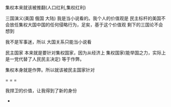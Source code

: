 
集权本来就该被推翻(人口红利,集权红利)

三国演义(美国 俄国 大陆) 我是当小说看的。我个人的价值观是 民主标杆的美国不会放任集权大国中国的任何侵略行为，足矣，基于这个价值观 剩下的三国论不会想到

我不是军事迷，所以 大国关系只能当小说看

民主国家 本来就是要针对集权国家，因为从经济上 集权国家(能举国之力，实际上是一党代替了人民民主决定) 等于作弊。

集权本身就是作弊。所以就该被民主国家针对

= = =

我捍卫的价值，让我得到了新的身份

-
